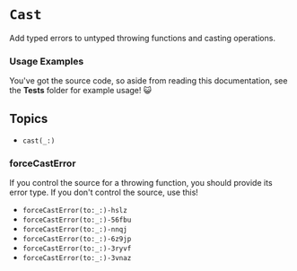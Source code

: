 # ``Cast``

Add typed errors to untyped throwing functions and casting operations.  

### Usage Examples

You've got the source code, so aside from reading this documentation, see the **Tests** folder for example usage! 😺

## Topics

- ``cast(_:)``

### forceCastError

If you control the source for a throwing function, you should  provide its error type. If you don't control the source, use this!

- ``forceCastError(to:_:)-hslz``
- ``forceCastError(to:_:)-56fbu``
- ``forceCastError(to:_:)-nnqj``
- ``forceCastError(to:_:)-6z9jp``
- ``forceCastError(to:_:)-3ryvf``
- ``forceCastError(to:_:)-3vnaz``
